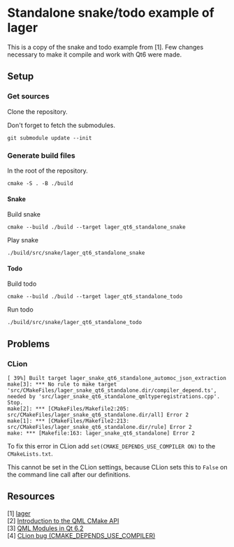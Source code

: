 # Standalone snake/todo example of lager
This is a copy of the snake and todo example from [1]. Few changes necessary to make it compile and work with Qt6 were made.

## Setup
### Get sources
Clone the repository.

Don't forget to fetch the submodules.
```
git submodule update --init
```

### Generate build files
In the root of the repository.
```
cmake -S . -B ./build
```

#### Snake
Build snake
```
cmake --build ./build --target lager_qt6_standalone_snake
```
Play snake
```
./build/src/snake/lager_qt6_standalone_snake
```

#### Todo
Build todo
```
cmake --build ./build --target lager_qt6_standalone_todo
```
Run todo
```
./build/src/snake/lager_qt6_standalone_todo
```

## Problems
### CLion
```
[ 39%] Built target lager_snake_qt6_standalone_automoc_json_extraction
make[3]: *** No rule to make target 'src/CMakeFiles/lager_snake_qt6_standalone.dir/compiler_depend.ts', needed by 'src/lager_snake_qt6_standalone_qmltyperegistrations.cpp'.  Stop.
make[2]: *** [CMakeFiles/Makefile2:205: src/CMakeFiles/lager_snake_qt6_standalone.dir/all] Error 2
make[1]: *** [CMakeFiles/Makefile2:213: src/CMakeFiles/lager_snake_qt6_standalone.dir/rule] Error 2
make: *** [Makefile:163: lager_snake_qt6_standalone] Error 2
```
To fix this error in CLion add `set(CMAKE_DEPENDS_USE_COMPILER ON)` to the `CMakeLists.txt`.

This cannot be set in the CLion settings, because CLion sets this to `False` on the command line call after our definitions.

## Resources
[1] [lager](https://github.com/arximboldi/lager.git)  
[2] [Introduction to the QML CMake API](https://www.qt.io/blog/introduction-to-the-qml-cmake-api)  
[3] [QML Modules in Qt 6.2](https://www.qt.io/blog/qml-modules-in-qt-6.2)  
[4] [CLion bug (CMAKE_DEPENDS_USE_COMPILER)](https://youtrack.jetbrains.com/issue/CPP-25989)